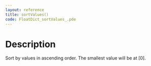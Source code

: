 ```yaml
---
layout: reference
title: sortValues()
code: FloatDict_sortValues_.pde
---
```


# Description

Sort by values in ascending order. The smallest value will be at [0].


